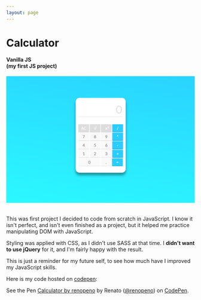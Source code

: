 ```yaml
---
layout: page
---
```



<h1 class="title">Calculator</h1>

<h4 class="project-subtitle">Vanilla JS <br>(my first JS project)</h4>

<div class="project-portfolio-image-post">
  <a href="/img/portfolio/calc-header.png">
    <img src="/img/portfolio/calc-header.png" alt="" />
  </a>
</div>
<br>

This was first project I decided to code from scratch in JavaScript. I know it isn't perfect, and isn't even finished as a project, but it helped me practice manipulating DOM with JavaScript.

Styling was applied with CSS, as I didn't use SASS at that time.
I **didn't want to use jQuery** for it, and I'm fairly happy with the result.

This is just a reminder for my future self, to see how much have I improved my JavaScript skills.

Here is my code hosted on [codepen](http://codepen.io):

<p data-height="265" data-theme-id="light" data-slug-hash="xVodyE" data-default-tab="js" data-user="renopeno" data-embed-version="2" class="codepen">See the Pen <a href="http://codepen.io/renopeno/pen/xVodyE/">Calculator by renopeno</a> by Renato (<a href="http://codepen.io/renopeno">@renopeno</a>) on <a href="http://codepen.io">CodePen</a>.</p>
<script async src="//assets.codepen.io/assets/embed/ei.js"></script>
